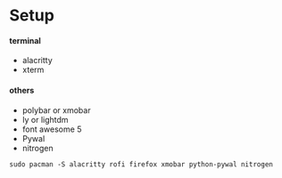 # Setup

#### terminal
- alacritty
- xterm

#### others
- polybar or xmobar
- ly or lightdm
- font awesome 5 
- Pywal
- nitrogen

```
sudo pacman -S alacritty rofi firefox xmobar python-pywal nitrogen
```
